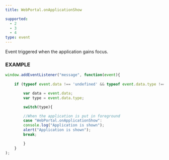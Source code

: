 ```yaml
---
title: WebPortal.onApplicationShow

supported:
  - 2
  - 3
  - 4
type: event
---
```


Event triggered when the application gains focus.

### EXAMPLE

```javascript
window.addEventListener("message", function(event){
	
	if (typeof event.data !== 'undefined' && typeof event.data.type !== 'undefined' ){

	    var data = event.data;
	    var type = event.data.type;

	    switch(type){

		//When the application is put in foreground
	    case "WebPortal.onApplicationShow":
		console.log("Application is shown");
		alert("Application is shown");
		break;

	    }
	}
);
```